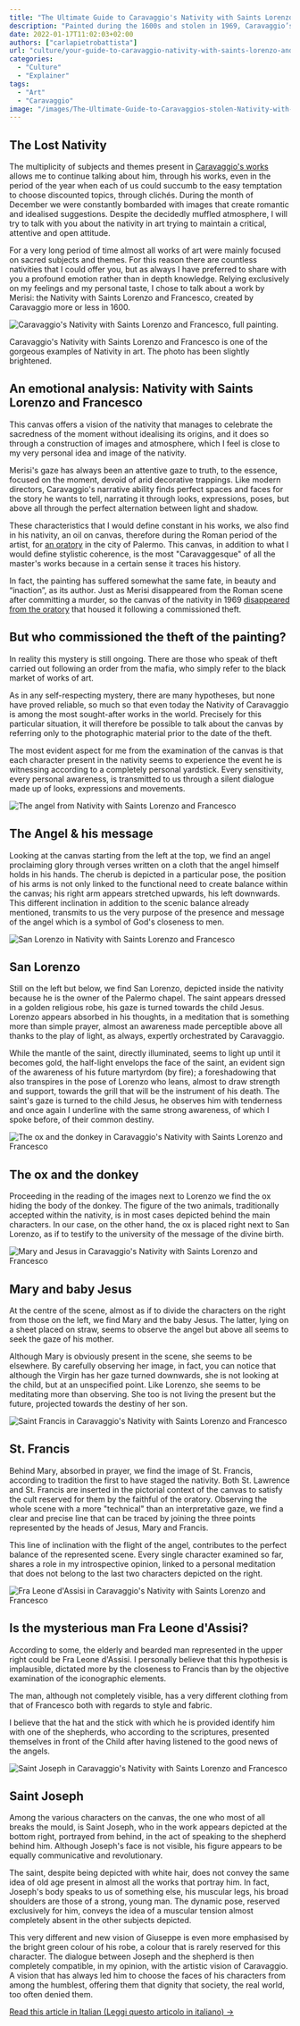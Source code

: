 ```yaml
---
title: "The Ultimate Guide to Caravaggio's Nativity with Saints Lorenzo and Francesco"
description: "Painted during the 1600s and stolen in 1969, Caravaggio’s Nativity With Saints Lorenzo and Francesco is a master work that celebrates the sacredness of the moment without idealising its origins."
date: 2022-01-17T11:02:03+02:00
authors: ["carlapietrobattista"]
url: "culture/your-guide-to-caravaggio-nativity-with-saints-lorenzo-and-francesco"
categories:
  - "Culture"
  - "Explainer"
tags:
  - "Art"
  - "Caravaggio"
image: "/images/The-Ultimate-Guide-to-Caravaggios-stolen-Nativity-with-Saints-Lorenzo-Francesco-.jpg"
---
```

## **The Lost Nativity**

The multiplicity of subjects and themes present in [Caravaggio's works](https://un-aligned.org/culture/the-story-behind-caravaggio-his-death-of-the-virgin/) allows me to continue talking about him, through his works, even in the period of the year when each of us could succumb to the easy temptation to choose discounted topics, through clichés. During the month of December we were constantly bombarded with images that create romantic and idealised suggestions. Despite the decidedly muffled atmosphere, I will try to talk with you about the nativity in art trying to maintain a critical, attentive and open attitude.

For a very long period of time almost all works of art were mainly focused on sacred subjects and themes. For this reason there are countless nativities that I could offer you, but as always I have preferred to share with you a profound emotion rather than in depth knowledge. Relying exclusively on my feelings and my personal taste, I chose to talk about a work by Merisi: the Nativity with Saints Lorenzo and Francesco, created by Caravaggio more or less in 1600.

![Caravaggio's Nativity with Saints Lorenzo and Francesco, full painting.](/images/The-Ultimate-Guide-to-Caravaggios-stolen-Nativity-with-Saints-Lorenzo-Francesco-full-picture--778x1024.jpg)

Caravaggio's Nativity with Saints Lorenzo and Francesco is one of the gorgeous examples of Nativity in art. The photo has been slightly brightened.


## **An emotional analysis**: **Nativity with Saints Lorenzo and Francesco**

This canvas offers a vision of the nativity that manages to celebrate the sacredness of the moment without idealising its origins, and it does so through a construction of images and atmosphere, which I feel is close to my very personal idea and image of the nativity.

Merisi's gaze has always been an attentive gaze to truth, to the essence, focused on the moment, devoid of arid decorative trappings. Like modern directors, Caravaggio's narrative ability finds perfect spaces and faces for the story he wants to tell, narrating it through looks, expressions, poses, but above all through the perfect alternation between light and shadow.

These characteristics that I would define constant in his works, we also find in his nativity, an oil on canvas, therefore during the Roman period of the artist, for [an oratory](https://turismo.comune.palermo.it/palermo-welcome-luogo-dettaglio.php?tp=68&det=16&id=63#) in the city of Palermo. This canvas, in addition to what I would define stylistic coherence, is the most "Caravaggesque" of all the master's works because in a certain sense it traces his history.

In fact, the painting has suffered somewhat the same fate, in beauty and “inaction”, as its author. Just as Merisi disappeared from the Roman scene after committing a murder, so the canvas of the nativity in 1969 [disappeared from the oratory](https://www.fbi.gov/investigate/violent-crime/art-theft/fbi-top-ten-art-crimes/nativity-with-san-lorenzo-and-san-francesco) that housed it following a commissioned theft.

## **But who commissioned the theft of the painting?** 

In reality this mystery is still ongoing. There are those who speak of theft carried out following an order from the mafia, who simply refer to the black market of works of art.

As in any self-respecting mystery, there are many hypotheses, but none have proved reliable, so much so that even today the Nativity of Caravaggio is among the most sought-after works in the world. Precisely for this particular situation, it will therefore be possible to talk about the canvas by referring only to the photographic material prior to the date of the theft.

The most evident aspect for me from the examination of the canvas is that each character present in the nativity seems to experience the event he is witnessing according to a completely personal yardstick. Every sensitivity, every personal awareness, is transmitted to us through a silent dialogue made up of looks, expressions and movements.

![The angel from Nativity with Saints Lorenzo and Francesco](/images/The-Angel-his-message-@2x.jpg)

## **The Angel & his message**

Looking at the canvas starting from the left at the top, we find an angel proclaiming glory through verses written on a cloth that the angel himself holds in his hands. The cherub is depicted in a particular pose, the position of his arms is not only linked to the functional need to create balance within the canvas; his right arm appears stretched upwards, his left downwards. This different inclination in addition to the scenic balance already mentioned, transmits to us the very purpose of the presence and message of the angel which is a symbol of God's closeness to men.

![San Lorenzo in Nativity with Saints Lorenzo and Francesco](/images/San-Lorenzo-@2x.jpg)

## **San Lorenzo**

Still on the left but below, we find San Lorenzo, depicted inside the nativity because he is the owner of the Palermo chapel. The saint appears dressed in a golden religious robe, his gaze is turned towards the child Jesus. Lorenzo appears absorbed in his thoughts, in a meditation that is something more than simple prayer, almost an awareness made perceptible above all thanks to the play of light, as always, expertly orchestrated by Caravaggio.

While the mantle of the saint, directly illuminated, seems to light up until it becomes gold, the half-light envelops the face of the saint, an evident sign of the awareness of his future martyrdom (by fire); a foreshadowing that also transpires in the pose of Lorenzo who leans, almost to draw strength and support, towards the grill that will be the instrument of his death. The saint's gaze is turned to the child Jesus, he observes him with tenderness and once again I underline with the same strong awareness, of which I spoke before, of their common destiny.

![The ox and the donkey in Caravaggio's Nativity with Saints Lorenzo and Francesco](/images/The-ox-the-donkey-@2x.jpg)

## **The ox and the donkey**

Proceeding in the reading of the images next to Lorenzo we find the ox hiding the body of the donkey. The figure of the two animals, traditionally accepted within the nativity, is in most cases depicted behind the main characters. In our case, on the other hand, the ox is placed right next to San Lorenzo, as if to testify to the university of the message of the divine birth.

![Mary and Jesus in Caravaggio's Nativity with Saints Lorenzo and Francesco](/images/Mary-baby-Jesus-@2x-663x1024.jpg)

## **Mary and baby Jesus**

At the centre of the scene, almost as if to divide the characters on the right from those on the left, we find Mary and the baby Jesus. The latter, lying on a sheet placed on straw, seems to observe the angel but above all seems to seek the gaze of his mother.

Although Mary is obviously present in the scene, she seems to be elsewhere. By carefully observing her image, in fact, you can notice that although the Virgin has her gaze turned downwards, she is not looking at the child, but at an unspecified point. Like Lorenzo, she seems to be meditating more than observing. She too is not living the present but the future, projected towards the destiny of her son.

![Saint Francis in  Caravaggio's Nativity with Saints Lorenzo and Francesco](/images/St.-Francis-@2x.jpg)

## **St. Francis**

Behind Mary, absorbed in prayer, we find the image of St. Francis, according to tradition the first to have staged the nativity. Both St. Lawrence and St. Francis are inserted in the pictorial context of the canvas to satisfy the cult reserved for them by the faithful of the oratory. Observing the whole scene with a more "technical" than an interpretative gaze, we find a clear and precise line that can be traced by joining the three points represented by the heads of Jesus, Mary and Francis.

This line of inclination with the flight of the angel, contributes to the perfect balance of the represented scene. Every single character examined so far, shares a role in my introspective opinion, linked to a personal meditation that does not belong to the last two characters depicted on the right.

![Fra Leone d'Assisi in Caravaggio's Nativity with Saints Lorenzo and Francesco](/images/Fra-Leone-dAssisi@2x.jpg)

## **Is the mysterious man Fra Leone d'Assisi?**

According to some, the elderly and bearded man represented in the upper right could be Fra Leone d'Assisi. I personally believe that this hypothesis is implausible, dictated more by the closeness to Francis than by the objective examination of the iconographic elements.

The man, although not completely visible, has a very different clothing from that of Francesco both with regards to style and fabric.

I believe that the hat and the stick with which he is provided identify him with one of the shepherds, who according to the scriptures, presented themselves in front of the Child after having listened to the good news of the angels.

![Saint Joseph in Caravaggio's Nativity with Saints Lorenzo and Francesco](/images/Saint-Joseph-@2x-718x1024.jpg)

## **Saint Joseph**

Among the various characters on the canvas, the one who most of all breaks the mould, is Saint Joseph, who in the work appears depicted at the bottom right, portrayed from behind, in the act of speaking to the shepherd behind him. Although Joseph's face is not visible, his figure appears to be equally communicative and revolutionary.

The saint, despite being depicted with white hair, does not convey the same idea of ​​old age present in almost all the works that portray him. In fact, Joseph's body speaks to us of something else, his muscular legs, his broad shoulders are those of a strong, young man. The dynamic pose, reserved exclusively for him, conveys the idea of ​​a muscular tension almost completely absent in the other subjects depicted.

This very different and new vision of Giuseppe is even more emphasised by the bright green colour of his robe, a colour that is rarely reserved for this character. The dialogue between Joseph and the shepherd is then completely compatible, in my opinion, with the artistic vision of Caravaggio. A vision that has always led him to choose the faces of his characters from among the humblest, offering them that dignity that society, the real world, too often denied them.

[Read this article in Italian (Leggi questo articolo in italiano) →](https://un-aligned.org/wp-content/uploads/2022/01/La-nativita-perduta.pdf)
